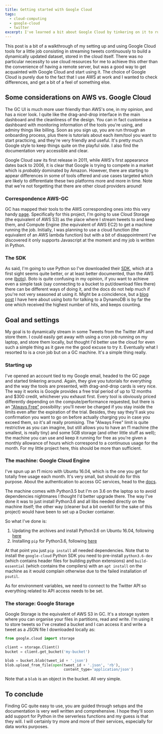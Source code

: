 ```yaml
---
title: Getting started with Google Cloud
tags:
  - cloud-computing
  - google-cloud
  - twitter
excerpt: I've learned a bit about Google Cloud by tinkering on it to run a little job, this post outlines the steps and an overview of the platform.
---
```


This post is a bit of a walkthrough of my setting up and using Google Cloud tools for a little job consisting in streaming tweets continuously to build a dynamically updated dataset, stored in the cloud itself. There was no particular necessity to use cloud resources for me to achieve this other than the convenience of having a remote server, but was a good way to get acquainted with Google Cloud and start using it. The choice of Google Cloud is purely due to the fact that I use AWS at work and I wanted to check differences, and get a bit of a feel of something else.

## Some considerations on AWS vs. Google Cloud

The GC UI is much more user friendly than AWS's one, in my opinion, and has a nicer look. I quite like the drag-and-drop interface in the main dashboard and the cleanliness of the design. You can in fact customise a dashboard with monitoring information of the tools you're using, and adminy things like billing. Soon as you sign up, you are run through an onboarding process, plus there is tutorials about each item/tool you want to start practicing, and they're very friendly and useful. It's pretty much Google style to keep things quite on the playful side. I also find the documentation very accessible and clear.

Google Cloud saw its first release in 2011, while AWS's first appearance dates back to 2006, it is clear that Google is trying to compete in a market which is *probably* dominated by Amazon. However, there are starting to appear differences in some of tools offered and use cases targeted which are likely to differentiate these two platforms more and more in time. Note that we're not forgetting that there are other cloud providers around!

### Correspondence AWS-GC

GC has mapped their tools to the AWS corresponding ones into this very handy [page](https://cloud.google.com/free/docs/map-aws-google-cloud-platform). Specifically for this project, I'm going to use Cloud Storage (the equivalent of AWS S3) as the place where I stream tweets to and keep them, and Compute Engine (the equivalent of AWS EC2) to get a machine running the job. Initially, I was planning to use a cloud function (the equivalent of an AWS lambda function) but with a bit of disappointment I've discovered it only supports Javascript at the moment and my job is written in Python.

### The SDK

As said, I'm going to use Python so I've downloaded their [SDK](https://googlecloudplatform.github.io/google-cloud-python/latest/), which at a first sight seems quite better, or at least better documented, than the AWS one ([boto](http://boto3.readthedocs.io/en/latest/index.html)). Boto is quite confusing in my opinion, if you want to achieve even a simple task (say connecting to a bucket to put/download files there) there can be different ways of doing it, and the docs do not help much if you're not very seasoned at using it. Might be a coincidence, but a [blog post](https://martinapugliese.github.io/_posts/2016-07-31-interacting-with-a-dynamodb-via-boto3/) I have here about using boto for talking to a DynamoDB is by far the one which received the highest number of hits, and keeps counting.

## Goal and settings

My goal is to dynamically stream in some Tweets from the Twitter API and store them.
I could easily get away with using a cron job running on my laptop, and store them locally, but thought I'd better use the cloud for even such a simple thing as it gave me the good excuse to try it. Eventually what I resorted to is a cron job but on a GC machine. It's a simple thing really.

### Starting up

I've opened an account tied to my Google email, headed to the GC page and started tinkering around. Again, they give you tutorials for everything and the way the tools are presented, with drag-and-drop cards is very nice. The way it works is Google provides a free trial period of up to 12 months and $300 credit, whichever you exhaust first. Every tool is obviously priced differently depending on the compute/performance requested, but there is an ["Always Free"](https://cloud.google.com/free/docs/always-free-usage-limits) possibility: you'll never be charged if you stay inside the limits even after the expiration of the trial. Besides, they say they'll ask you confirmation you want to go on before actually charging you in case you exceed them, so it's all really promising. The "Always Free" limit is quite restrictive as you can imagine, but still allows you to have an f1 machine (the smallest, is really tiny) and some 5GB storage (and other little stuff as well); the machine you can use and keep it running for free as you're given a monthly allowance of hours which correspond to a continuous usage for the month. For my little project here, this should be more than sufficient.

### The machine: Google Cloud Engine

I've spun up an f1 micro with Ubuntu 16.04, which is the one you get for totally free usage each month. It's very small, but should do for this purpose. About the authentication to access GC services, head to the [docs](https://cloud.google.com/storage/docs/authentication).

The machine comes with Python3.5 but I'm on 3.6 on the laptop so to avoid dependencies nightmares I thought I'd better upgrade there. The way I've done it was to just install Python3.6 and all libs needed directly on the machine itself; the other way (cleaner but a bit overkill for the sake of this project) would have been to set up a Docker container.

So what I've done is:

1. Updating the archives and install Python3.6 on Ubuntu 16.04, following [here](https://askubuntu.com/questions/4983/what-are-ppas-and-how-do-i-use-them)
2. Installing `pip` for Python3.6, following [here](https://askubuntu.com/questions/889535/how-to-install-pip-for-python-3-6-on-ubuntu-16-10)

At that point you just `pip install` all needed dependencies. Note that to install the `google-cloud` Python SDK you need to pre-install `python3.6-dev` (which contains header files for building python extensions) and `build-essential` (which contains the compilers) with an `apt install` on the machine as it would complain otherwise due to the failed installation of `psutil`.

As for environment variables, we need to connect to the Twitter API so everything related to API access needs to be set.

### The storage: Google Storage

Google Storage is the equivalent of AWS S3 in GC. It's a storage system where you can organise your files in partitions, read and write. I'm using it to store tweets so I've created a bucket and I can access it and write a tweet as a JSON file I downloaded locally as:

```py
from google.cloud import storage

client = storage.Client()
bucket = client.get_bucket('my-bucket')

blob = bucket.blob(tweet_id + '.json')
blob.upload_from_file(open(tweet_id + '.json', 'rb'),
                           content_type='application/json')

```

Note that a `blob` is an object in the bucket. All very simple.

## To conclude

Finding GC quite easy to use, you are guided through setups and the documentation is very well written and comprehensive. I hope they'll soon add support for Python in the serverless functions and my guess is that they will. I will certainly try more and more of their services, especially for data works purposes.
